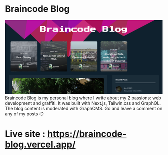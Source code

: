 # Braincode Blog


![Braincode Blog](https://github.com/theodorbigu/braincode_blog/blob/main/public/demo/braincode.PNG?raw=true)
<br/>
Braincode Blog is my personal blog where I write about my 2 passions: web development and graffiti. It was built with Next.js, Tailwin.css and GraphQL. The blog content is moderated with GraphCMS. Go and leave a comment on any of my posts :D
# Live site : https://braincode-blog.vercel.app/

